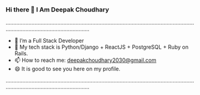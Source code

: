 ### Hi there 👋 I Am Deepak Choudhary
...................................................................................................................................................................................
- 🔭 I’m a Full Stack Developer 
- 🌱 My tech stack is Python/Django + ReactJS + PostgreSQL + Ruby on Rails.
- 📫 How to reach me: deepakchoudhary2030@gmail.com
- 😄 It is good to see you here on my profile.

...................................................................................................................................................................................
